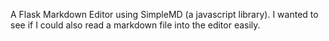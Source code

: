 A Flask Markdown Editor using SimpleMD (a javascript library). I wanted to see if I could also read a markdown file into the editor easily. 